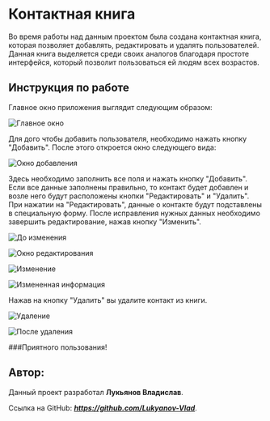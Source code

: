 # Контактная книга
Во время работы над данным проектом была создана контактная книга, которая позволяет добавлять, редактировать и удалять  пользователей. Данная книга выделяется среди своих аналогов благодаря простоте интерфейся, который позволит пользоваться ей людям всех возрастов.



## Инструкция по работе
Главное окно приложения выглядит следующим образом:

![Главное окно](https://i.ibb.co/7QcmJhv/screen37.png)

Для дого чтобы добавить пользователя, необходимо нажать кнопку "Добавить".
После этого откроется окно следующего вида:

![Окно добавления](https://i.ibb.co/wwK7D33/screen32.png)

Здесь необходимо заполнить все поля и нажать кнопку "Добавить". Если все данные заполнены правильно, то контакт будет добавлен и возле него будут расположены кнопки "Редактировать" и "Удалить". При нажатии на "Редактировать", данные о контакте будут подставлены в специальную форму. После исправления нужных данных необходимо завершить редактирование, нажав кнопку "Изменить".


![До изменения](https://i.ibb.co/VqcCYgq/screen34.png)

![Окно редактирования](https://i.ibb.co/7vGVHRh/screen33.png)

![Изменение](https://i.ibb.co/BBK3TtP/screen38.png)

![Измененная информация](https://i.ibb.co/26Zzhcw/screen35.png)

Нажав на кнопку "Удалить" вы удалите контакт из книги.

![Удаление](https://i.ibb.co/d0t9n04/screen39.png)

![После удаления](https://i.ibb.co/P6fydK2/screen36.png)

###Приятного пользования!

## Автор:

Данный проект разработал __Лукьянов Владислав__.

Ссылка на GitHub:  ___https://github.com/Lukyanov-Vlad___.

